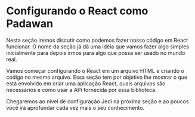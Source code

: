 # Configurando o React como Padawan

Nesta seção iremos discutir como podemos fazer nosso código em React funcionar. O nome da seção já dá uma idéia que vamos fazer algo simples inicialmente para depois irmos para algo que possa ser usado no mundo real. 
<!--Melhorar isso aqui-->
Vamos começar configurando o React em um arquivo HTML e criando o código no mesmo arquivo. Essa seção tem por objetivo lhe mostrar o que está envolvido em criar uma aplicação React, quais arquivos são necessários
e como usar a APi fornecida por essa biblioteca. 

Chegaremos ao nível de configuração Jedi na próxima seção e ao poucos você irá aprofundar cada vez mais o seu conhecimento. 